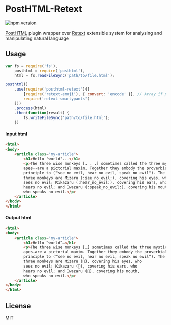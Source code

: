 # PostHTML-Retext
[![npm version](https://badge.fury.io/js/posthtml-retext.svg)](http://badge.fury.io/js/posthtml-retext)

[PostHTML](http://github.com/posthtml/posthtml) plugin wrapper over [Retext](https://github.com/wooorm/retext) extensible system for analysing and manipulating natural language

## Usage

```js
var fs = require('fs'),
    posthtml = require('posthtml'),
    html = fs.readFileSync('path/to/file.html');

posthtml()
    .use(require('posthtml-retext')([
        [require('retext-emoji'), { convert: 'encode' }], // Array if plugin has options
        require('retext-smartypants')
    ]))
    .process(html)
    .then(function(result) {
        fs.writeFileSync('path/to/file.html');
    })
```

#### Input html

```html
<html>
<body>
    <article class="my-article">
        <h1>Hello "world"...</h1>
        <p>The three wise monkeys [. . .] sometimes called the three mystic
        apes--are a pictorial maxim. Together they embody the proverbial
        principle to ("see no evil, hear no evil, speak no evil"). The
        three monkeys are Mizaru (:see_no_evil:), covering his eyes, who
        sees no evil; Kikazaru (:hear_no_evil:), covering his ears, who
        hears no evil; and Iwazaru (:speak_no_evil:), covering his mouth,
        who speaks no evil.</p>
    </article>
</body>
</html>
```

#### Output html

```html
<html>
<body>
    <article class="my-article">
        <h1>Hello “world”…</h1>
        <p>The three wise monkeys […] sometimes called the three mystic
        apes—are a pictorial maxim. Together they embody the proverbial
        principle to (“see no evil, hear no evil, speak no evil”). The
        three monkeys are Mizaru (🙈), covering his eyes, who
        sees no evil; Kikazaru (🙉), covering his ears, who
        hears no evil; and Iwazaru (🙊), covering his mouth,
        who speaks no evil.</p>
    </article>
</body>
</html>
```

## License
MIT
